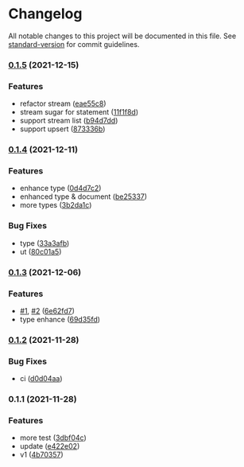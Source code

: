 # Changelog

All notable changes to this project will be documented in this file. See [standard-version](https://github.com/conventional-changelog/standard-version) for commit guidelines.

### [0.1.5](https://github.com/Soontao/ts-hdb/compare/v0.1.4...v0.1.5) (2021-12-15)


### Features

* refactor stream ([eae55c8](https://github.com/Soontao/ts-hdb/commit/eae55c8bc3a09a5e0adf1c3085a17ff871308c5c))
* stream sugar for statement ([11f1f8d](https://github.com/Soontao/ts-hdb/commit/11f1f8dda319ade5f668b542cc855e91907bc27c))
* support stream list ([b94d7dd](https://github.com/Soontao/ts-hdb/commit/b94d7dd808c11e75fe4bbbfd29efb7e2ba7d54c7))
* support upsert ([873336b](https://github.com/Soontao/ts-hdb/commit/873336b3bab761ef484b61e8e90cedb2d0218857))

### [0.1.4](https://github.com/Soontao/ts-hdb/compare/v0.1.3...v0.1.4) (2021-12-11)


### Features

* enhance type ([0d4d7c2](https://github.com/Soontao/ts-hdb/commit/0d4d7c2cb1305a73e702a767ddb63ec2419970b6))
* enhanced type & document ([be25337](https://github.com/Soontao/ts-hdb/commit/be253376198625ce8b24fa8d3adea4aa549f7e55))
* more types ([3b2da1c](https://github.com/Soontao/ts-hdb/commit/3b2da1c582f2587d440ded7d23e0e1c260454157))


### Bug Fixes

* type ([33a3afb](https://github.com/Soontao/ts-hdb/commit/33a3afba59fbe6ad1f843e2bc36b4f7de5ff445e))
* ut ([80c01a5](https://github.com/Soontao/ts-hdb/commit/80c01a556bda6c5e1154884826ba7b52e3e38b3f))

### [0.1.3](https://github.com/Soontao/ts-hdb/compare/v0.1.2...v0.1.3) (2021-12-06)


### Features

* [#1](https://github.com/Soontao/ts-hdb/issues/1), [#2](https://github.com/Soontao/ts-hdb/issues/2) ([6e62fd7](https://github.com/Soontao/ts-hdb/commit/6e62fd763165d46268d1ee4756610f38491dc9e3))
* type enhance ([69d35fd](https://github.com/Soontao/ts-hdb/commit/69d35fda45a02a4b0b5222144825550081e8c6d4))

### [0.1.2](https://github.com/Soontao/ts-hdb/compare/v0.1.1...v0.1.2) (2021-11-28)


### Bug Fixes

* ci ([d0d04aa](https://github.com/Soontao/ts-hdb/commit/d0d04aa5fb73e11f0b1065ae370d33fce5063f27))

### 0.1.1 (2021-11-28)


### Features

* more test ([3dbf04c](https://github.com/Soontao/ts-hdb/commit/3dbf04c67761ed004bc77b0c3f40a3d6b18cfd09))
* update ([e422e02](https://github.com/Soontao/ts-hdb/commit/e422e02e0c09e83aba0b0608f9e701d7f076698f))
* v1 ([4b70357](https://github.com/Soontao/ts-hdb/commit/4b70357243b11cf0685f8e45ef5291cc51c63fdf))
